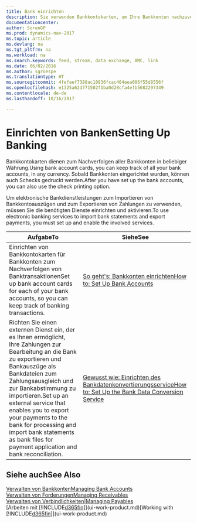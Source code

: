```yaml
---
title: Bank einrichten
description: Sie verwenden Bankkontokarten, um Ihre Bankkonten nachzuverfolgen und Bankfeeds einzurichten, um Daten auszutauschen.
documentationcenter: 
author: SorenGP
ms.prod: dynamics-nav-2017
ms.topic: article
ms.devlang: na
ms.tgt_pltfrm: na
ms.workload: na
ms.search.keywords: feed, stream, data exchange, AMC, link
ms.date: 06/02/2016
ms.author: sgroespe
ms.translationtype: HT
ms.sourcegitcommit: 4fefaef7380ac10836fcac404eea006f55d8556f
ms.openlocfilehash: e1325a62d771502f1ba0d28cfa4efb5682297349
ms.contentlocale: de-de
ms.lasthandoff: 10/16/2017

---
```

# <a name="setting-up-banking"></a><span data-ttu-id="36128-103">Einrichten von Banken</span><span class="sxs-lookup"><span data-stu-id="36128-103">Setting Up Banking</span></span>
<span data-ttu-id="36128-104">Bankkontokarten dienen zum Nachverfolgen aller Bankkonten in beliebiger Währung.</span><span class="sxs-lookup"><span data-stu-id="36128-104">Using bank account cards, you can keep track of all your bank accounts, in any currency.</span></span> <span data-ttu-id="36128-105">Sobald Bankkonten eingerichtet wurden, können auch Schecks gedruckt werden.</span><span class="sxs-lookup"><span data-stu-id="36128-105">After you have set up the bank accounts, you can also use the check printing option.</span></span>

<span data-ttu-id="36128-106">Um elektronische Bankdienstleistungen zum Importieren von Bankkontoauszügen und zum Exportieren von Zahlungen zu verwenden, müssen Sie die benötigten Dienste einrichten und aktivieren.</span><span class="sxs-lookup"><span data-stu-id="36128-106">To use electronic banking services to import bank statements and  export payments, you must set up and enable the involved services.</span></span>

| <span data-ttu-id="36128-107">Aufgabe</span><span class="sxs-lookup"><span data-stu-id="36128-107">To</span></span> | <span data-ttu-id="36128-108">Siehe</span><span class="sxs-lookup"><span data-stu-id="36128-108">See</span></span> |
| --- | --- |
| <span data-ttu-id="36128-109">Einrichten von Bankkontokarten für Bankkonten zum Nachverfolgen von Banktransaktionen</span><span class="sxs-lookup"><span data-stu-id="36128-109">Set up bank account cards for each of your bank accounts, so you can keep track of banking transactions.</span></span> |[<span data-ttu-id="36128-110">So geht's: Bankkonten einrichten</span><span class="sxs-lookup"><span data-stu-id="36128-110">How to: Set Up Bank Accounts</span></span>](bank-how-setup-bank-accounts.md) |
| <span data-ttu-id="36128-111">Richten Sie einen externen Dienst ein, der es Ihnen ermöglicht, Ihre Zahlungen zur Bearbeitung an die Bank zu exportieren und Bankauszüge als Bankdateien zum Zahlungsausgleich und zur Bankabstimmung zu importieren.</span><span class="sxs-lookup"><span data-stu-id="36128-111">Set up an external service that enables you to export your payments to the bank for processing  and import bank statements as bank files for payment application and bank reconciliation.</span></span> |[<span data-ttu-id="36128-112">Gewusst wie: Einrichten des Bankdatenkonvertierungsservice</span><span class="sxs-lookup"><span data-stu-id="36128-112">How to: Set Up the Bank Data Conversion Service</span></span>](bank-how-setup-bank-data-conversion-service.md) |

## <a name="see-also"></a><span data-ttu-id="36128-113">Siehe auch</span><span class="sxs-lookup"><span data-stu-id="36128-113">See Also</span></span>
[<span data-ttu-id="36128-114">Verwalten von Bankkonten</span><span class="sxs-lookup"><span data-stu-id="36128-114">Managing Bank Accounts</span></span>](bank-manage-bank-accounts.md)  
[<span data-ttu-id="36128-115">Verwalten von Forderungen</span><span class="sxs-lookup"><span data-stu-id="36128-115">Managing Receivables</span></span>](receivables-manage-receivables.md)  
[<span data-ttu-id="36128-116">Verwalten von Verbindlichkeiten|</span><span class="sxs-lookup"><span data-stu-id="36128-116">Managing Payables</span></span>](payables-manage-payables.md)  
<span data-ttu-id="36128-117">[Arbeiten mit [!INCLUDE[d365fin](includes/d365fin_md.md)]](ui-work-product.md)</span><span class="sxs-lookup"><span data-stu-id="36128-117">[Working with [!INCLUDE[d365fin](includes/d365fin_md.md)]](ui-work-product.md)</span></span>

